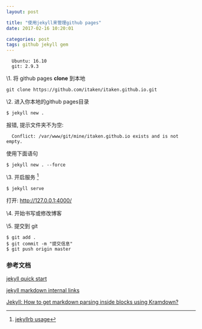 ```yaml
---
layout: post

title: "使用jekyll来管理github pages"
date: 2017-02-16 10:20:01

categories: post
tags: github jekyll gem
---
```


```
  Ubuntu: 16.10
  git: 2.9.3
```

\1. 将 github pages **clone** 到本地
```shell
git clone https://github.com/itaken/itaken.github.io.git
```

\2. 进入你本地的github pages目录
```shell
$ jekyll new .
```

报错, 提示文件夹不为空:

```
  Conflict: /var/www/git/mine/itaken.github.io exists and is not empty.
```

使用下面语句

```shell
$ jekyll new . --force
```

\3. 开启服务 [^1]

```shell
$ jekyll serve
```

打开: http://127.0.0.1:4000/

\4. 开始书写或修改博客

\5. 提交到 git
```shell
$ git add .
$ git commit -m "提交信息"
$ git push origin master
```

### 参考文档 ###

[jekyll quick start](http://jekyllbootstrap.com/usage/jekyll-quick-start.html)

[jekyll markdown internal links](http://stackoverflow.com/questions/4629675/jekyll-markdown-internal-links)

[Jekyll: How to get markdown parsing inside blocks using Kramdown?](http://stackoverflow.com/questions/22291211/jekyll-how-to-get-markdown-parsing-inside-blocks-using-kramdown)

[^1]: [jekyllrb usage](https://jekyllrb.com/docs/usage/)
